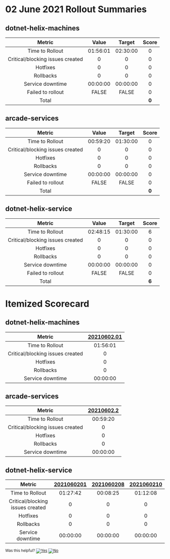 # 02 June 2021 Rollout Summaries

## dotnet-helix-machines

|              Metric              |   Value  |  Target  |   Score   |
|:--------------------------------:|:--------:|:--------:|:---------:|
| Time to Rollout                  | 01:56:01 | 02:30:00 |     0     |
| Critical/blocking issues created |     0    |    0     |     0     |
| Hotfixes                         |     0    |    0     |     0     |
| Rollbacks                        |     0    |    0     |     0     |
| Service downtime                 | 00:00:00 | 00:00:00 |     0     |
| Failed to rollout                |   FALSE  |   FALSE  |     0     |
| Total                            |          |          |   **0**   |


## arcade-services

|              Metric              |   Value  |  Target  |   Score   |
|:--------------------------------:|:--------:|:--------:|:---------:|
| Time to Rollout                  | 00:59:20 | 01:30:00 |     0     |
| Critical/blocking issues created |     0    |    0     |     0     |
| Hotfixes                         |     0    |    0     |     0     |
| Rollbacks                        |     0    |    0     |     0     |
| Service downtime                 | 00:00:00 | 00:00:00 |     0     |
| Failed to rollout                |   FALSE  |   FALSE  |     0     |
| Total                            |          |          |   **0**   |


## dotnet-helix-service

|              Metric              |   Value  |  Target  |   Score   |
|:--------------------------------:|:--------:|:--------:|:---------:|
| Time to Rollout                  | 02:48:15 | 01:30:00 |     6     |
| Critical/blocking issues created |     0    |    0     |     0     |
| Hotfixes                         |     0    |    0     |     0     |
| Rollbacks                        |     0    |    0     |     0     |
| Service downtime                 | 00:00:00 | 00:00:00 |     0     |
| Failed to rollout                |   FALSE  |   FALSE  |     0     |
| Total                            |          |          |   **6**   |


# Itemized Scorecard

## dotnet-helix-machines

| Metric | [20210602.01](https://dev.azure.com/dnceng/7ea9116e-9fac-403d-b258-b31fcf1bb293/_build/results?buildId=1166995) |
|:-----:|:-----:|
| Time to Rollout | 01:56:01 |
| Critical/blocking issues created | 0 |
| Hotfixes | 0 |
| Rollbacks | 0 |
| Service downtime | 00:00:00 |


## arcade-services

| Metric | [20210602.2](https://dev.azure.com/dnceng/7ea9116e-9fac-403d-b258-b31fcf1bb293/_build/results?buildId=1167574) |
|:-----:|:-----:|
| Time to Rollout | 00:59:20 |
| Critical/blocking issues created | 0 |
| Hotfixes | 0 |
| Rollbacks | 0 |
| Service downtime | 00:00:00 |


## dotnet-helix-service

| Metric | [2021060201](https://dev.azure.com/dnceng/7ea9116e-9fac-403d-b258-b31fcf1bb293/_build/results?buildId=1167563) | [2021060208](https://dev.azure.com/dnceng/7ea9116e-9fac-403d-b258-b31fcf1bb293/_build/results?buildId=1168350) | [2021060210](https://dev.azure.com/dnceng/7ea9116e-9fac-403d-b258-b31fcf1bb293/_build/results?buildId=1168442) |
|:-----:|:-----:|:-----:|:-----:|
| Time to Rollout | 01:27:42 | 00:08:25 | 01:12:08 |
| Critical/blocking issues created | 0 | 0 | 0 |
| Hotfixes | 0 | 0 | 0 |
| Rollbacks | 0 | 0 | 0 |
| Service downtime | 00:00:00 | 00:00:00 | 00:00:00 |



<!-- Begin Generated Content: Doc Feedback -->
<sub>Was this helpful? [![Yes](https://helix.dot.net/f/ip/5?p=Documentation%5CTeamProcess%5CRollout-Scorecards%5CScorecard_2021-06-02.md)](https://helix.dot.net/f/p/5?p=Documentation%5CTeamProcess%5CRollout-Scorecards%5CScorecard_2021-06-02.md) [![No](https://helix.dot.net/f/in)](https://helix.dot.net/f/n/5?p=Documentation%5CTeamProcess%5CRollout-Scorecards%5CScorecard_2021-06-02.md)</sub>
<!-- End Generated Content-->
